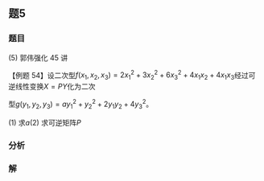 ## 题5
### 题目
(5) 郭伟强化 45 讲 

【例题 54】设二次型$f( {{x}_{1},{x}_{2},{x}_{3}})  = 2{x}_{1}^{2} + 3{x}_{2}^{2} + 6{x}_{3}^{2} + 4{x}_{1}{x}_{2} + 4{x}_{1}{x}_{3}$经过可逆线性变换$X = {PY}$化为二次

型$g( {{y}_{1},{y}_{2},{y}_{3}})  = a{y}_{1}^{2} + {y}_{2}^{2} + 2{y}_{1}{y}_{2} + 4{y}_{3}^{2}$。

(1) 求$a$(2) 求可逆矩阵$P$
### 分析

### 解